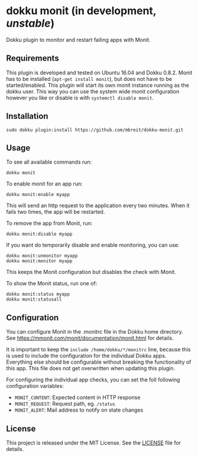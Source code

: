 # dokku monit (in development, *unstable*)

Dokku plugin to monitor and restart failing apps with Monit.

## Requirements

This plugin is developed and tested on Ubuntu 16.04 and Dokku 0.8.2.
Monit has to be installed (`apt-get install monit`), but does not have
to be started/enabled. This plugin will start its own monit instance
running as the dokku user. This way you can use the system wide monit
configuration however you like or disable is with
`systemctl disable monit`.

## Installation

```shell
sudo dokku plugin:install https://github.com/mbreit/dokku-monit.git
```

## Usage

To see all available commands run:

```shell
dokku monit
```

To enable monit for an app run:

```shell
dokku monit:enable myapp
```

This will send an http request to the application every two minutes.
When it fails two times, the app will be restarted.

To remove the app from Monit, run:

```shell
dokku monit:disable myapp
```

If you want do temporarily disable and enable monitoring, you can use:

```shell
dokku monit:unmonitor myapp
dokku monit:monitor myapp
```

This keeps the Monit configuration but disables the check with
Monit.

To show the Monit status, run one of:

```shell
dokku monit:status myapp
dokku monit:statusall
```

## Configuration

You can configure Monit in the .monitrc file in the Dokku home directory.
See https://mmonit.com/monit/documentation/monit.html for details.

It is important to keep the `include /home/dokku/*/monitrc` line,
because this is used to include the configuration for the individual
Dokku apps. Everything else should be configurable without breaking
the functionality of this app. This file does not get overwritten
when updating this plugin.

For configuring the individual app checks, you can set the
foll following configuration variables:

* `MONIT_CONTENT`: Expected content in HTTP response
* `MONIT_REQUEST`: Request path, eg. `/status`
* `MONIT_ALERT`: Mail address to notify on state changes

## License

This project is released under the MIT License. See the
[LICENSE](LICENSE) file for details.
